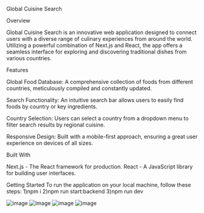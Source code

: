 Global Cuisine Search

Overview

Global Cuisine Search is an innovative web application designed to connect users with a diverse range of culinary experiences from around the world. Utilizing a powerful combination of Next.js and React, the app offers a seamless interface for exploring and discovering traditional dishes from various countries.

Features

Global Food Database: A comprehensive collection of foods from different countries, meticulously compiled and constantly updated.

Search Functionality: An intuitive search bar allows users to easily find foods by country or key ingredients.

Country Selection: Users can select a country from a dropdown menu to filter search results by regional cuisine.

Responsive Design: Built with a mobile-first approach, ensuring a great user experience on devices of all sizes.

Built With

Next.js - The React framework for production.
React - A JavaScript library for building user interfaces.

Getting Started
To run the application on your local machine, follow these steps: 
1)npm i 
2)npm run start:backend
3)npm run dev

![image](https://github.com/Sereth1/FoodDate/assets/129552184/3452af30-5a55-4c1b-a358-e21aff12ce9a)
![image](https://github.com/Sereth1/FoodDate/assets/129552184/296ab22b-b27f-4b64-9830-07a78bd99d81)
![image](https://github.com/Sereth1/FoodDate/assets/129552184/23d48261-7b97-4df9-b1ea-9d687ef905a9)
![image](https://github.com/Sereth1/FoodDate/assets/129552184/4c8c488c-00df-444e-a5e3-8a908f259b5e)
